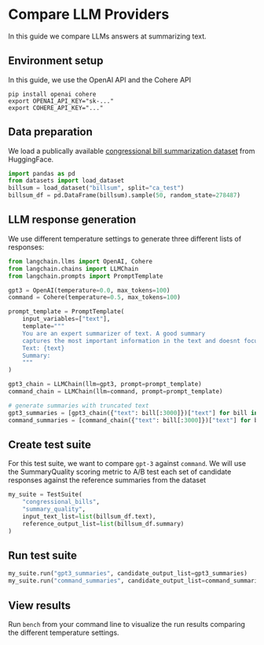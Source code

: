 # Compare LLM Providers

In this guide we compare LLMs answers at summarizing text.

## Environment setup

In this guide, we use the OpenAI API and the Cohere API
```
pip install openai cohere
export OPENAI_API_KEY="sk-..."
export COHERE_API_KEY="..."
```

## Data preparation

We load a publically available [congressional bill summarization dataset](https://huggingface.co/datasets/billsum) from HuggingFace.

```python
import pandas as pd
from datasets import load_dataset
billsum = load_dataset("billsum", split="ca_test")
billsum_df = pd.DataFrame(billsum).sample(50, random_state=278487)
```

## LLM response generation

We use different temperature settings to generate three different lists of responses:

```python
from langchain.llms import OpenAI, Cohere
from langchain.chains import LLMChain
from langchain.prompts import PromptTemplate

gpt3 = OpenAI(temperature=0.0, max_tokens=100)
command = Cohere(temperature=0.5, max_tokens=100)

prompt_template = PromptTemplate(
	input_variables=["text"],
	template="""
	You are an expert summarizer of text. A good summary 
	captures the most important information in the text and doesnt focus too much on small details.
	Text: {text}
	Summary:
	"""
)

gpt3_chain = LLMChain(llm=gpt3, prompt=prompt_template)
command_chain = LLMChain(llm=command, prompt=prompt_template)

# generate summaries with truncated text
gpt3_summaries = [gpt3_chain({"text": bill[:3000]})["text"] for bill in billsum_df.text]
command_summaries = [command_chain({"text": bill[:3000]})["text"] for bill in billsum_df.text]
```

## Create test suite

For this test suite, we want to compare `gpt-3` against `command`. We will use the SummaryQuality scoring metric to A/B test each set of candidate responses against the reference summaries from the dataset

```python
my_suite = TestSuite(
	"congressional_bills", 
	"summary_quality", 
    input_text_list=list(billsum_df.text),
	reference_output_list=list(billsum_df.summary)
)
```

## Run test suite

```python
my_suite.run("gpt3_summaries", candidate_output_list=gpt3_summaries)
my_suite.run("command_summaries", candidate_output_list=command_summaries)
```

## View results

Run `bench` from your command line to visualize the run results comparing the different temperature settings.
